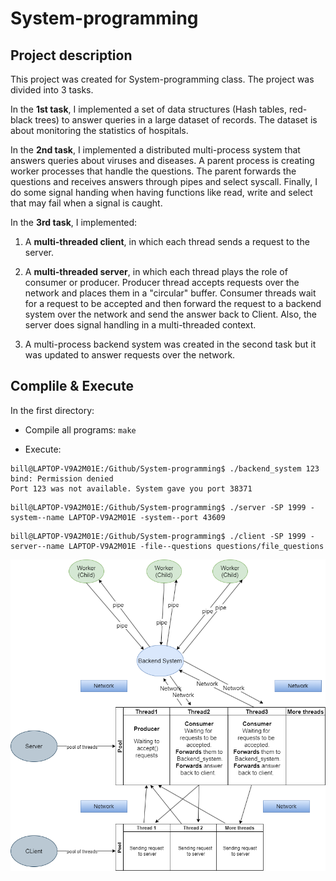# System-programming
## Project description

This project was created for System-programming class. The project was divided into 3 tasks.

In the **1st task**, I implemented a set of data structures (Hash tables, red-black trees) to answer queries in a large dataset of records. The dataset is about monitoring the statistics of hospitals.

In the **2nd task**,  I implemented a distributed multi-process system that answers queries about viruses and diseases. A parent process is creating worker processes that handle the questions. The parent forwards the questions and receives answers through pipes and select syscall. Finally, I do some signal handing when having functions like read, write and select that may fail when a signal is caught.

In the **3rd task**, I implemented:

1. A **multi-threaded client**, in which each thread sends a request to the server.


2. A **multi-threaded server**, in which each thread plays the role of consumer or producer. Producer thread accepts requests over the network and places them in a "circular" buffer.
Consumer threads wait for a request to be accepted and then forward the request to a backend system over the network and send the answer back to Client.  Also, the server does signal handling in a multi-threaded context.


3. A multi-process backend system was created in the second task but it was updated to answer requests over the network.

## __Complile & Execute__
In the first directory:
-  Compile all programs: ```make```

- Execute:

```
bill@LAPTOP-V9A2M01E:/Github/System-programming$ ./backend_system 123
bind: Permission denied
Port 123 was not available. System gave you port 38371
```
```
bill@LAPTOP-V9A2M01E:/Github/System-programming$ ./server -SP 1999 -system--name LAPTOP-V9A2M01E -system--port 43609
```
```
bill@LAPTOP-V9A2M01E:/Github/System-programming$ ./client -SP 1999 -server--name LAPTOP-V9A2M01E -file--questions questions/file_questions
```


![](./Images/image1.png?)




